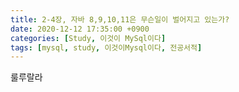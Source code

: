 ```yaml
---
title: 2-4장, 자바 8,9,10,11은 무슨일이 벌어지고 있는가?
date: 2020-12-12 17:35:00 +0900
categories: [Study, 이것이 MySql이다]
tags: [mysql, study, 이것이Mysql이다, 전공서적]
---
```


룰루랄라
